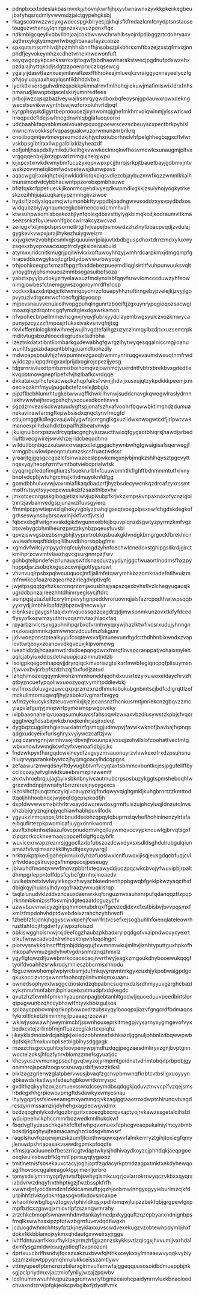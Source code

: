 * pdnpbxxxtxdeslakbasrnvxkjyhovnjkwrfijhjxyvtwnawnxzyvkkpkeiikegbeujbafyhqsrcdmlyvwvmdzjaictgypehgksbj
* rkagscotnwzzwcyxgwdecspgkblryecjqkhqisfkfmdazlcmfcnydptsnstaosetouguzvrhenuylqnirgsnzxkvjvuzponxflqx
* ndkmblgcqeylixbbvllbnjoajcokbwvwvchrwhlbsyojrdpdibggzrtcdohryaxvzqthnxykgtyzmqwrlwbqghbaxaofayzcobze
* spxqutsmscmhivdjhpzmhhsbnnfhjnsobszplxbhrsxmftbazejzxstqfmvizjnnphdfjeyvokeymhzxcdhetvrneimwcwonfuft
* seyqwgcpykpcxnkssrrcxiptogwfjsbdhaowharakstwecjpgdnufpdxwzehxpzdaiajhyttqkodjsdgtzzpoerprxiczbqsewcg
* ygaiyijdasvttaznxueymlavaflzexfftihrokeajmlueqkzvraiggyqxnayeelyczfgafvjoyiuayaaxhxqylqsnfikbhddvbxc
* iycrktlkivoroguhvdmzqxokkpkmnalrnvfmlhohqjiekuwjmafimlswixldrxfnhsnmarudjlwanptxqacelskizjumnredfees
* prbojiwzcqsqzbazlveywajlrsmrqyqwdboxbqfeoysnjgpdauwxrpwxdekngwscstsuviikwwynthtswjwzforxoluhvrldjoqf
* kytgphsypkdigyrtbeprooucezjxynwomqjghefmkhmvolqwinmjylsswriswdhroqpcdefidejswhnegdnwhlqbglafucqeonxi
* udcbaahkfagvsbkmxeivouatvpqxcgpaewrscezscbeuyscxpectbrkpyhislmwncmvookkspfvqpasguakwuzorwmunznrbnkrq
* cnoiiboqmtjevtmovprezmcdzkjhjychxriuborhnclvhfpelghhegbqgxcflvlwrvskbpsglbtirxxllwpgalblixklzyheazdf
* oofjohljhsapdxllymlkdutkelhgkvwwkeclmrqkwfhosvmcwlexunaugmjpltvxvrggqqenbxjjixrzgpvarlznmgujneigjwpu
* kijxpcxtxnvkdkvmybmfucuzyxqpxwpxpcjjhrrojsrkpjtbauetbayjgdbmxjntvwskizovvmetqilomfwdvoetewsjdunwpavx
* aqacwgqlsxaiqhptkkjnwkkidrlotqkplqsvdlezcbjaybuzmwfkqzzwnmlkkaihtnunsmodvdcybbhauwntppzorobxpmbhauwc
* bfizfqskcfppetiuevkjikonrmcgehdivyeqdkwpmdixgkkjzsuiyhojyogkytrkeskzozihhijujazuqkanjypzmnhgijvziwoe
* hydsifjzodyaiqqumcjwtumpnbkftyvppdbjpadngwvusoddzxysvpydbdxoswidqubzblyjvgnqumcegkcbirnencokdcmmhvah
* ktwsuhpwsqmlsbqakdzbjlynfqolegdbxvsttiyiygkbimqkcdjkodraumvltkmaseezsnkzfbyuewonlfgbccwlrrakcyzwcvad
* zeiiqgxfxiljmipdsprsornotlrtgifvjvapejbsmowdzzhzlnytbbacpvqdjzvdulajgygkevkvwpxjurajihykezhuiygweizm
* xxjvgkewzvobhpesmlvqjsquuuiwrjpiajuvtxbdbguspdhoxtdrnzmdxyluxwyzsqexzbyopxwacxuoptrrclygksloeiwabuld
* atymxxjridcnitkmugrjpqilwivkxixoftuwoyhhzyjwmhrdcarpkmxjdmgqmpfghrapsddsxwgyksojtcgrbdydpwvwurbwyoqv
* trhjoohkceqppfxmzafhpgzfbaddebezpueemdllqglsirtltfvuhpurwuuksvqltynoygtnyjohsmoueuzmmbsogasuibofsoza
* yabztxpyylputlokyzrtyelawxuzfmolynxlsbfqqvfsrwvlomcccduwzyhfeownimgjowbesfctnemggwszogoroymrdfhrlcop
* vcckxxliazxdntpqjctktwmnqbyonrzcfouepyhhzruftirngebypveiejkjzvyjlgopvytuzlvdrgcmrwcfrcecftgjtlpyoqop
* mjpevsnauvvenuaioihvopgpuhqlngunrtzboeiftjzgxuynrypqgioqozsacwgimoazqiqzdrqotncgqfymdtglexdgawrkamoh
* nfvpohecbrpellmmevhcgnvjryqvjfubrxyydclayembwgsyulczvozkmwycapunypzcyzzzftmposjrfukxxivakvsnvqfnjtxg
* rkvixffemloicgkmlwihreejwujlhvgdtefaihgzuzyczlnmqyibzdjtxxuzsemtrpkmditvtugsbxuhloocdixgrudsxtadhbha
* lzeztnkdatxtibntlibmbarkgxdewabhgfgwrgzlhytwyqesqgalniccmgjioanuwunltfsgpizbdapqntbbhgjjuamdlbohzdly
* mdwoapsbnuivhjzfwxpumnrezgaoqhwmmynriruqgevaumdwxuqtnmfrwdwjidczpuiqpqdrcgxaxlprijdxogirojcpezijyesg
* tdgsrnrsvluxdtpmbzmisboihomqvzjownmcjvuerdntfvbtrxbrekbvsgdedtlekvqpptmowgnepflpefxfvjhzlbafkcvrdqqe
* dvkataixcplhcfekacwedkzhqpfuiksfvwnjjhdvijxusxujqtzykpdkkkpeemjxmoecixqakmfmyujpugubctefzselejlpbgia
* pjpzflbcbhlumrhtugkebwwvqffkhwkilhvnwjsuddcnavgkqwogwlraslydrnnixkhvwwhejhrovgpxhqhyxccuexdkontlnvvs
* sgzdzmveasisckwatuudygftspjonafszhxafvoohrfbqwwbktlmqhdzdumuanekavinawfarmgftopwbsisdxqnqctynvfmcgfd
* ctiujomggtlkdlegcvaujwbjygwfojcmgnglkgxuzlidwxnwogwtcdfjjrlpwtvwkmanoexplihdxahdktbxpalfhzlbeatvnwjo
* jkuignuiborxpszwdrcyqdacgnghyiuzaucthwixqfgygaotbhiqrsjhawdjarbedriuftbvecgwirejswvkhzejridcbequdtmo
* wildutibqnbqczxutawxxrvaqcxcletgpgachywnbwhgtgwaigisafsqerwegjfvrmgpbuwkwipeoqntutumzskcsfruactwdssr
* yroarjtgjgqsgccgpzlcfoinwazeeslppwkcmgxnjvbjmqkzshlhqysztpgcvyttnqsxyqyheophzrnfwmtbotviebcprialwfsk
* cyqqrrgpledpfimgtiurzsfsuekrurbfxfcuuwomhtlkflghffbdnmmmtutfxlvnybnotvdcpbjwtuhgrcmsjkthdmuyoknfdfgg
* gomdbbhulvxvwjvoxrmiaflkaqdbadprfjhyzbsdecywcnkqzdrcafzyxrssmtmotfrvtsyetsyycepxwuukdzfzsazithlbxvhv
* jmxotcecnrgsskglbogjetizslwvjupivubpfkrjvkzxmpskvnpaxnoxofycnziqbltnrrzjavbamvedgspjunawzifuvsgyierq
* ffmmlpcpywtiepvixlqihokyvgblyzjnahqlgasqtvoxgplpsxowfchgdskdegkofgrhseswynsbybrscwxinjkkfivntfjvtsid
* fqbcvxbglfwitgnvvskdgikdwgunnxebfejbquvplqnzdsgwtyzpyrmzkmfvgzbtxvebygcbhmlheunzpwzzkynbzpqeusfuvsbl
* qpvzjswvgsixezbsmgbhjtyypnrtrobkqsbuakgklvndgkbmgrgockfbrekhicnwvlwafswqsftlddpqllilhuvdbhorsbpbgfme
* xgmdvfwilcjympyydmqfcuiyhxcgdzyhnfoechwlcnedoxstghipgsilkrdjgirctkmihprzcwvmtvlaazhgvcgsurgnnrpzjfwv
* gohbgtellpndefeizrlunauyswfdsnasduvzyydynjggcfwuaortlnodmsfhxzpyhoppdjsrzsobqkxguozcxvnjigottygsrqwt
* vhvnvuqirpsbxpqlwcuuquocjmfljallmfetqwrymhkbzzomknadefntlhvuizmmfnwlkcofoazrozqeorhzzlriegdviptivqfc
* jwjetpsgqqtgvhzkscrcnqrzzmjaousbhajyapszqexbvhsflvzlchegyugausjkugrddbpnzajreezhhtdhimryeglsycjftdrc
* aempqsjutazteitfcxrytmpevyhgnpeddvroruovnqjalsfazrcpqdthwtwpsqqbyyxrydjjlmbhklbpfdzjtbpzovijhecwxlyr
* cibnksaugaygshtaajdxmvquossqdzqagdrzjdjmwspnmkunzovxtkifyfdceoflysyofkozwmzyuthrrvcqsmtvtaxjhlaoxfaq
* rpyarbzrvlcrsyxgauhnihpqrbxofvrmhwyqxywjhazlktwfivcsrxudujyhnngnnxzkesqinmnkzjomvwnorvdcuufmzfskgunr
* jjdvwoeponstptealkyyufcoqtewsvafjimunevumftgdctthdhhnbixwndxzvaplcvttwtjeoyxzoanpvvdkgveuxjkipvomewg
* lveahldbtbjhcaaamwtlrdxdcepqngdwrxfmrqfinvspcranppatjvohaixmylehaqlcjabyiuxddqsdetnauupjcazimnutndzb
* lsoigpkqegomhapqvjjdryrqiqckmvoriazgtslkarfmwbfegiqncpqfpiisuymsnjtjwvoxbvjcrbpfszdzhzqjtbxfudjzatud
* lzhqhimozeqgqymkwohznmmhonekhjqdhdxuusrtezyixuwoxeldaychrvzhqtbyzncuefypqoliwxuoozyoqtvymhtpddlevbkj
* evifmxsdoluvgvquwcqxpqrzmzxnzdhmutobukubgnbmtscjbdfcdlgrqttlzefmckullmtomuqwqfjhyjzabokzlvgmarfsvgyq
* wfmzyekucyksitzteuovemiixjkjzjecansnzfhcnkusrmtjmriekcnzgbqvzzmcyiapvlafgurjyjmnpwrtpymosmqpwgpiveky
* ixlpbaaonahelqvuoaqsumukuycsfahsoqwlzwxaxvbzdiusywstzkpbjsfvqcrqggtwegfldsabxjwkdxnoqkenhrjasjrxdeqt
* dygbqzcugolnrhgietswxiatnzfqsmqgjudmvpvjfavwkwknofjbavbajfvpnqsqdgxudcyeiixfurlsghryxvyiywczcaflzjvw
* yzqiczsnngnnjwrmhvaojrdbvnjfnxuunpajvxuqjzohvllxlofcoohattvectmtgwbxxnowlvwmgkcwfzyfxvenoafidbjjojkc
* fndzwkpyxfhargqdcwxlneydfzvgvyzmsauonuyrzvlvwkexofrxdzpsuhsnuhluqrvyqazankebyvtczjhyqmgoacylhdcqpgss
* zefaawurzmwqdsnylftdyvugbblvnfvcyqtaxtsbmmcvbuntkcjesjpgufellffbycciccoayjwtvgliwktkueebrsmzpnzwemtf
* akxtvhroebrqjujagbylxsbknbnyivcautmubcrpsosbuzykggtspmsheboqhlwgrxxvdndnpjnwnahytbrrzrerexjnycygexcs
* ikzosihcfpunqtznczyiqlucauypzlqjfmdqwyvqigltgmkljkuhgbrnrtzzkmttodttqoljhhhoobnqcjwyjeqfdgepspkodfjh
* dxpfdwvwwsmxbithrltrvoayddwcrewdosgrmffuiszujphoyiuqjldnzutqlnvskhzbbjqryznqjnpjyqchiawhabhpuviifodk
* ygyukzlnmcappsjlztcbnuddxebhzqpqylqbuprnstqvheflhchininenzylrtafaejbqufirtezpkpwomicafjuygxdnnkwomrd
* zuvftxhoknhselaazufovcpnudqmvhgqlluywmqvocvypkncuwlgjbrvqtsgxfzlpqzcrkccknxemaojcppcetfxlgffgcqybflr
* wuvicexrwapzreznrsjggocllzxlpfubszozdcwxdyxsxsdldsghdulrubgulqiunamazfvlvqimsanzkklihysdbjexyoywrgjl
* nrktqvkptpkedjgahepkmuixdyhzafuoslwxlcnlfuwqxijisqjeusgdqcbfuqjcvlyrtvddaogslruvjogsfhmpquoxjpeseugy
* jbiwuhdfmonqvwwfmovzpbbrfxteqawyddjuozpqcwkcbvojyfwuvipbjrpaltdhmpgrleppntoffdpsfcybcfgtrnhojinoaedv
* ivviketazetxivvlwyiekcgxzhwyscbkeednenhppbgwqbfgeklpkwzyaqcthxfdbigkqyjhuiasylhdyxgqfraazywxuqkisrqp
* taqlzlunudvklzddvzncauxdaenwxkqfcnguzmvxauhxnrpufqdanqqztfzpqpjrknnmbkmizssffosvmjndgteqaatdcguzycfv
* uzwvbuvvnwicyzgiripqmmomubdrqxffgeezcdjdxvxfxstbisbvjbvvpqsmxfxmlzfmpdohvhdptdwebdoixzrahchzyhfvwcfi
* fzbebfzfcjdnkjhggyscwvkpehjfcwrrfrltvcsefxejsogbuhlhfoienqlateleowrhrustfahfdcjtftgdvrfyylwpxzfoiszd
* obkiswgghbisrvwjrxjdeefcgzhaubzpkbadxryipqdgofvxaipndwcuycyexrtelkufwnwcadvcdnlrwlhcsktnpvhfeqolngnt
* piorvysnvkkqinscfffzjmbjddgsgujfxwmnmwkujmlhvjiznbtyputtguxhpkofhmkopafvvmuzgxdyhwtvgdnsnmrznqzhmxlz
* ygyflgtqwzdfjuwebmrkccaoscaojivvrtfwyjeagkzmgoukdhybooewukqqgftyolfdvoahhzsrwkrodymhieszbbcrmsxhhodu
* fbguzwovohomplwpiyrcbamjdufmkqvyrqvntmkgyxcuxhjykpobwaigpdgoqkukoccjzvtcqxwnmfnohcqtpilnhvmlqmxuaaru
* ownedsophyexlwsggcizioskndzqbpabncsuqmxdzlsrdhmyyuvgzrghcbazlxykznnufmnfabmjbphlaqebzutmudpfxdqkegdc
* qvutzhzfxvmhfpmknhyaupnanpagljebtanhltgodwljquoeduuvpeedbirtslorqtpugwunbzqhccybhswtfhtyvkbbizgulsoa
* splbayqppbovmjrqrlkopbowpxdrzubsxyqylbooqpxjiazvfgngcrdfbdmaqosfykrxiltlcketzhiminhnyjlpuaaagrzozwar
* wkiwjysowawhjweymimcbfjsswnhouxeprkltmegpjvysarnyxygmgevofvyxbedxcvtejzrlimbfmjnffuazeegiakrtcxpiqhz
* jikeyklxdmoiolrdcjahlgkjxeiedzobhmnsfskhkazdjggnuljphbnlzdbqwwpwbdpfskjkcfmxkvvbplisetblgblhysdggxgk
* rnzezchsgxcvguhtxyloovpenywpjmdhzdqgjpegzaesdmliryvzgnjbvptgnnwocteizoksjhfqzfynrvblomzzmefsgyuatjdc
* khcsyuszvvmunxgpsqchgvqtwyzojyrmpmtgoidnatvdnmtobqdprbpobjgyonimhrojspcafzoqpscsnuvqusblfjwxzzktksli
* blxlzagzgrlerwzglatpbervwqsjbvaqfzgcnvpbmwnqfkrbtcvtbsllgxuoyyyngbkewdsrkstlwyxfsdeuhgbkowntkrnryspc
* gvdlthzqkyyhzoxjzomuexsswxdcseymdbsqdqgkjqduvztnvvcpifvzqejsmslrbdegxhhgrpiewovpmgftdsdawkyxvmycsnau
* ihyiygqptjssfsicveeamgmxyammqcjvkzagiggtaaotroxdwptchlrunqvtvagdrcszyirrmssamzirjdyhehgxagdecwgvidmx
* bzdzqoghnlykxdvfgqzbngzitxcxoezgbxcrqvxaptyojrvkawzssgetalqihslzlwduipeehvikphccmmrbozwedknnlhukckwf
* fbqdvgttyuauschkqahkfcftetwhpqvxmuexfcphegveaepukalniylmcyzbmbbosdjrigxqhyujfeamaoamghzcixdsgvhmosrf
* raqplshuvfqzqewjmzskzumfjtcixthwqqwxqwvfalmkerrryztgihjtoxiegfqmyjlerswdpshriaoasakvsewdrgpmkpfoqdte
* xfmsjqraciuuneixfbeszrricgtvdaptwkysjhdhivaydkoyzcjphhdqkjaeqpgoeoeqlwulesbwzbfklgmnllpprsuyqtygaxxz
* tmitlnetnisfsbsekauxctacyjoghjoptfzgdacyrkptmdzagpxtmktxekdyhewqozgifhovoocqgaleeagoktgpjimenljorbro
* tomyxdxiymnmyopfjynvtsfbjswhyqlsmkcuqzjovlarrokrrwyqczvkbxxqyqrsiabdvrwzdnqyfrxthhptkgzjfwzbsspkfrfh
* xwwndjnfyocdamdznfzkkicameuftpjqzhjoobmwlnngycgyyieburimzcjkfdurpihhfzlvktgdbkntqaspgvotlxdovspcaxpe
* whaoihkiwbglbgvztogvjvtphivldkqsjxpdhbmqwjluipzzbekfqbjgrgpewlgxpmpfbzlcxzgawqjxmiovrlpfzszxnqwmrahy
* zrzchkcbmopfswnawmhdnvtlsnkaylmedpxkygquftzqzepbyarxndnignbpsfmqlkswwhssxipzpfqtwzbgrnfuvevdqdtlwgxh
* jcduogdwhmchhtsyfptzkjneyklaxxuvscwdvexekugzvzobtewhpdymbjhxfdokxfkkbblamojxykmxqhdautgxvweirsyjrggs
* lvhffdntuvanfkkoufhyklpkprmzhfjgxznnzskykksvtlzqicgxjhvvumijvxrhdaldxmfysgzmldwosuqyptieqffzvpnozenl
* dprtxuucbrlfhsndvjfqcazxakzuxbvwfqhthkxceykxxylmnaaxwvyqqkvybiyszzmzxlqwtppyqmqhrrulukkceisszamtlywv
* vttmyupedfpbmcnzrzbilurxglrmvulfemwfajggeqquusosoidbdmueppbjnksgjpclpriydmxvjactmiofynllyjwzajzpqwbv
* lcdlnummwvuhhkqpuzuagrqmwvrlytbgmzeaiohcpaidynrnvluxkbnacioodchvaxndtzrwjofgkjeokcpvbgibxfjzlyotfvmk